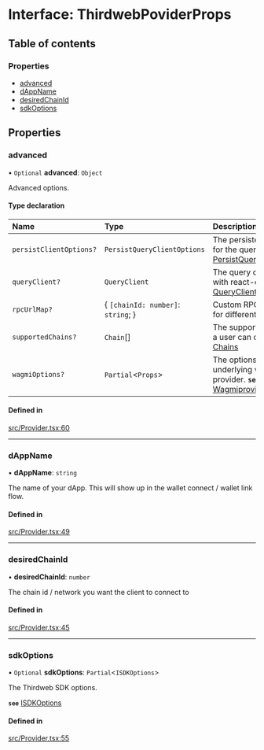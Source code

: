 # Interface: ThirdwebPoviderProps

## Table of contents

### Properties

- [advanced](../wiki/ThirdwebPoviderProps#advanced)
- [dAppName](../wiki/ThirdwebPoviderProps#dappname)
- [desiredChainId](../wiki/ThirdwebPoviderProps#desiredchainid)
- [sdkOptions](../wiki/ThirdwebPoviderProps#sdkoptions)

## Properties

### advanced

• `Optional` **advanced**: `Object`

Advanced options.

#### Type declaration

| Name | Type | Description |
| :------ | :------ | :------ |
| `persistClientOptions?` | `PersistQueryClientOptions` | The persistency options for the query client.  **`see`** [PersistQueryClientOptions](https://react-query.tanstack.com/plugins/persistQueryClient#options) |
| `queryClient?` | `QueryClient` | The query client to use with react-query.  **`see`** [QueryClient](https://react-query.tanstack.com/reference/QueryClient) |
| `rpcUrlMap?` | { `[chainId: number]`: `string`;  } | Custom RPC URLs to use for different chains. |
| `supportedChains?` | `Chain`[] | The supported chains that a user can connect to.  **`see`** [Chains](https://wagmi-xyz.vercel.app/docs/connectors/injected#chains-optional) |
| `wagmiOptions?` | `Partial`<`Props`\> | The options for the underlying wagmi provider.  **`see`** [WagmiproviderProps](https://wagmi-xyz.vercel.app/docs/provider#configuration) |

#### Defined in

[src/Provider.tsx:60](https://github.com/thirdweb-dev/react/blob/3f0fbbc/src/Provider.tsx#L60)

___

### dAppName

• **dAppName**: `string`

The name of your dApp. This will show up in the wallet connect / wallet link flow.

#### Defined in

[src/Provider.tsx:49](https://github.com/thirdweb-dev/react/blob/3f0fbbc/src/Provider.tsx#L49)

___

### desiredChainId

• **desiredChainId**: `number`

The chain id / network you want the client to connect to

#### Defined in

[src/Provider.tsx:45](https://github.com/thirdweb-dev/react/blob/3f0fbbc/src/Provider.tsx#L45)

___

### sdkOptions

• `Optional` **sdkOptions**: `Partial`<`ISDKOptions`\>

The Thirdweb SDK options.

**`see`** [ISDKOptions](https://thirdweb-dev.github.io/typescript-sdk/sdk.isdkoptions.html)

#### Defined in

[src/Provider.tsx:55](https://github.com/thirdweb-dev/react/blob/3f0fbbc/src/Provider.tsx#L55)
